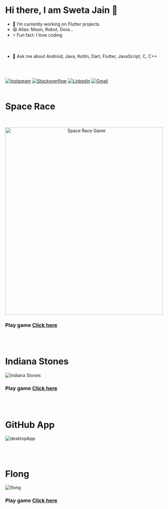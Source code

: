 # Hi there, I am Sweta Jain 👋



- 🔭 I’m currently working on Flutter projects.
- 😄 Alias: Moon, Robot, Dora...
- ⚡ Fun fact: I love coding 

</br>

- 💬 Ask me about Android, Java, Kotlin, Dart, Flutter, JavaScript, C, C++
</br>

</br>

[![Instagram](https://img.shields.io/badge/Instagram-pink?style=for-the-badge&logo=instagram)](https://www.instagram.com/sweta_the_best)
[![Stackoverflow](https://img.shields.io/badge/Stackoverflow-cyan?style=for-the-badge&logo=stackoverflow)](https://stackoverflow.com/users/6921031/sweta-jain)
[![Linkedin](https://img.shields.io/badge/LinkedIn-blue?style=for-the-badge&logo=Linkedin)](https://www.linkedin.com/in/sweta-the-best/)
[![Gmail](https://img.shields.io/badge/-Gmail-c14438?style=for-the-badge&logo=Gmail&logoColor=white&link=mailto:swetajain04@gmail.com)](mailto:swetajain04@gmail.com)
</br>
</br>


# Space Race
</br>

<p align="center">
  <img src="https://github.com/SwetaTheBest/space_race/blob/master/assets/images/space_race.gif" alt = "Space Race Game" width="100%" height="600px" />
</p>

### Play game [Click here](https://swetathebest.github.io/space_race_game/)

</br>
</br>

# Indiana Stones
![Indiana Stones](https://github.com/SwetaTheBest/Indiana-Stones/assets/30392938/a3ad2ba5-d758-445f-954c-e3d0344cf960)

### Play game [Click here](https://swetathebest.github.io/Indiana-Stones/)
</br>
</br>

# GitHub App
![desktopApp](https://user-images.githubusercontent.com/30392938/205373958-4e38f742-9f17-4aab-911d-fe8c66360bff.gif)


</br>
</br>

# Flong
![flong](https://user-images.githubusercontent.com/30392938/193613364-1dbb846b-90de-4157-b5b9-7c9a509f2fdc.gif)
### Play game [Click here](https://swetathebest.github.io/flong/#/)




<!--
**SwetaTheBest/SwetaTheBest** is a ✨ _special_ ✨ repository because its `README.md` (this file) appears on your GitHub profile.

Here are some ideas to get you started:

- 🔭 I’m currently working on ...
- 🌱 I’m currently learning ...
- 👯 I’m looking to collaborate on ...
- 🤔 I’m looking for help with ...
- 💬 Ask me about ...
- 📫 How to reach me: ...
- 😄 Pronouns: ...
- ⚡ Fun fact: ...
-->
